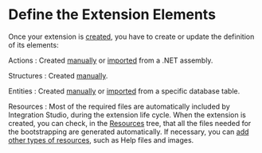 # Define the Extension Elements

Once your extension is [created](<extension-create.md>), you have to create or update the definition of its elements:

Actions
:    Created [manually](<../managing-extensions/action-add.md>) or [imported](<../managing-extensions/net-assembly-import-action.md>) from a .NET assembly.

Structures
:   Created [manually](<../managing-extensions/structure-define.md>).

Entities
:   Created [manually](<../managing-extensions/entity-add.md>) or [imported](<../managing-extensions/entity-import-from-database.md>) from a specific database table.

Resources
:   Most of the required files are automatically included by Integration Studio, during the extension life cycle. When the extension is created, you can check, in the [Resources](<../../../ref/integration-studio/workspace.md>) tree, that all the files needed for the bootstrapping are generated automatically. If necessary, you can [add other types of resources](<../managing-extensions/resource-define.md>), such as Help files and images.
